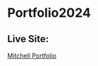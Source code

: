 # Portfolio2024

## Live Site: 

[Mitchell Portfolio](https://gentle-manatee-48b12a.netlify.app/)

<!-- Im looking for a role that will propel my career in web development, foster continuos learning, and potential opportunities to grow within the company. I am eager to expand my expertise and embrace coding challenges. -->

 <!-- I recently graduated from a full-stack web developer program and have a strong foundation in web development. Prior to my studies, I worked as a bartender to support myself through school. I am eager to learn and grow in this new role and am confident in my ability to adapt quickly and learn in a fast-paced environment. I am excited to start my journey in a new role in the web development industry. -->


 <!-- I recently graduated from a full-stack web developer program and have a strong foundation in web development with a focus on the MERN stack with GraphQL/Apollo.  I am eager to learn and grow in a new role and am confident in my ability to adapt quickly and learn in a fast-paced environment. 
 
 I am excited to start my journey in a new role in the web development industry. -->
 